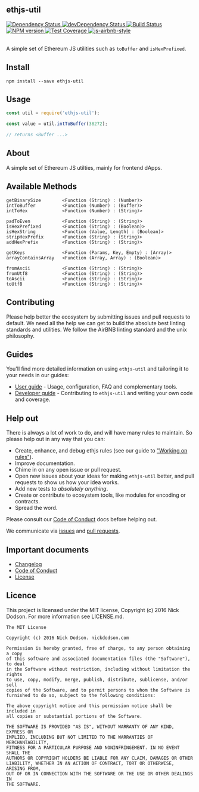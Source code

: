## ethjs-util

<div>
  <!-- Dependency Status -->
  <a href="https://david-dm.org/ethjs/ethjs-util">
    <img src="https://david-dm.org/ethjs/ethjs-util.svg"
    alt="Dependency Status" />
  </a>

  <!-- devDependency Status -->
  <a href="https://david-dm.org/ethjs/ethjs-util#info=devDependencies">
    <img src="https://david-dm.org/ethjs/ethjs-util/dev-status.svg" alt="devDependency Status" />
  </a>

  <!-- Build Status -->
  <a href="https://travis-ci.org/ethjs/ethjs-util">
    <img src="https://travis-ci.org/ethjs/ethjs-util.svg"
    alt="Build Status" />
  </a>

  <!-- NPM Version -->
  <a href="https://www.npmjs.org/package/ethjs-util">
    <img src="http://img.shields.io/npm/v/ethjs-util.svg"
    alt="NPM version" />
  </a>

  <!-- Test Coverage -->
  <a href="https://coveralls.io/r/ethjs/ethjs-util">
    <img src="https://coveralls.io/repos/github/ethjs/ethjs-util/badge.svg" alt="Test Coverage" />
  </a>

  <!-- Javascript Style -->
  <a href="http://airbnb.io/javascript/">
    <img src="https://img.shields.io/badge/code%20style-airbnb-brightgreen.svg" alt="js-airbnb-style" />
  </a>
</div>

<br />

A simple set of Ethereum JS utilities such as `toBuffer` and `isHexPrefixed`.

## Install

```
npm install --save ethjs-util
```

## Usage

```js
const util = require('ethjs-util');

const value = util.intToBuffer(38272);

// returns <Buffer ...>
```

## About

A simple set of Ethereum JS utilties, mainly for frontend dApps.

## Available Methods

```
getBinarySize        <Function (String) : (Number)>
intToBuffer          <Function (Number) : (Buffer)>
intToHex             <Function (Number) : (String)>

padToEven            <Function (String) : (String)>
isHexPrefixed        <Function (String) : (Boolean)>
isHexString          <Function (Value, Length) : (Boolean)>
stripHexPrefix       <Function (String) : (String)>
addHexPrefix         <Function (String) : (String)>

getKeys              <Function (Params, Key, Empty) : (Array)>
arrayContainsArray   <Function (Array, Array) : (Boolean)>

fromAscii            <Function (String) : (String)>
fromUtf8             <Function (String) : (String)>
toAscii              <Function (String) : (String)>
toUtf8               <Function (String) : (String)>
```

## Contributing

Please help better the ecosystem by submitting issues and pull requests to default. We need all the help we can get to build the absolute best linting standards and utilities. We follow the AirBNB linting standard and the unix philosophy.

## Guides

You'll find more detailed information on using `ethjs-util` and tailoring it to your needs in our guides:

- [User guide](docs/user-guide.md) - Usage, configuration, FAQ and complementary tools.
- [Developer guide](docs/developer-guide.md) - Contributing to `ethjs-util` and writing your own code and coverage.

## Help out

There is always a lot of work to do, and will have many rules to maintain. So please help out in any way that you can:

- Create, enhance, and debug ethjs rules (see our guide to ["Working on rules"](./github/CONTRIBUTING.md)).
- Improve documentation.
- Chime in on any open issue or pull request.
- Open new issues about your ideas for making `ethjs-util` better, and pull requests to show us how your idea works.
- Add new tests to *absolutely anything*.
- Create or contribute to ecosystem tools, like modules for encoding or contracts.
- Spread the word.

Please consult our [Code of Conduct](CODE_OF_CONDUCT.md) docs before helping out.

We communicate via [issues](https://github.com/ethjs/ethjs-util/issues) and [pull requests](https://github.com/ethjs/ethjs-util/pulls).

## Important documents

- [Changelog](CHANGELOG.md)
- [Code of Conduct](CODE_OF_CONDUCT.md)
- [License](https://raw.githubusercontent.com/ethjs/ethjs-util/master/LICENSE)

## Licence

This project is licensed under the MIT license, Copyright (c) 2016 Nick Dodson. For more information see LICENSE.md.

```
The MIT License

Copyright (c) 2016 Nick Dodson. nickdodson.com

Permission is hereby granted, free of charge, to any person obtaining a copy
of this software and associated documentation files (the "Software"), to deal
in the Software without restriction, including without limitation the rights
to use, copy, modify, merge, publish, distribute, sublicense, and/or sell
copies of the Software, and to permit persons to whom the Software is
furnished to do so, subject to the following conditions:

The above copyright notice and this permission notice shall be included in
all copies or substantial portions of the Software.

THE SOFTWARE IS PROVIDED "AS IS", WITHOUT WARRANTY OF ANY KIND, EXPRESS OR
IMPLIED, INCLUDING BUT NOT LIMITED TO THE WARRANTIES OF MERCHANTABILITY,
FITNESS FOR A PARTICULAR PURPOSE AND NONINFRINGEMENT. IN NO EVENT SHALL THE
AUTHORS OR COPYRIGHT HOLDERS BE LIABLE FOR ANY CLAIM, DAMAGES OR OTHER
LIABILITY, WHETHER IN AN ACTION OF CONTRACT, TORT OR OTHERWISE, ARISING FROM,
OUT OF OR IN CONNECTION WITH THE SOFTWARE OR THE USE OR OTHER DEALINGS IN
THE SOFTWARE.
```
